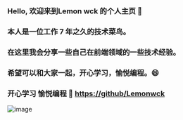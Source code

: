 ### Hello, 欢迎来到Lemon wck 的个人主页 👋
### 本人是一位工作 7 年之久的技术菜鸟。
### 在这里我会分享一些自己在前端领域的一些技术经验。
### 希望可以和大家一起，开心学习，愉悦编程。😄

### 开心学习 愉悦编程 🔭 [https://github/Lemonwck](https://github.com/Lemonwck)

![image](./image/Lemon_wck.png)
